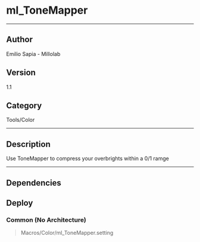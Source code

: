 # ml_ToneMapper
___

## Author
Emilio Sapia - Millolab

## Version
1.1

## Category
Tools/Color

___

## Description
<p>Use ToneMapper to compress your overbrights within a 0/1 ramge</p>

___

## Dependencies

## Deploy

### Common (No Architecture)

> Macros/Color/ml_ToneMapper.setting  
